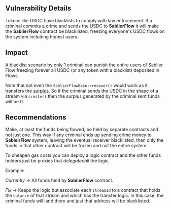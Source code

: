 ## Vulnerability Details

Tokens like USDC have blacklists to comply with law enforcement. If a criminal commits a crime and sends the USDC to **SablierFlow** it will make the **SablierFlow** contract be blacklisted, freezing everyone's USDC flows on the system including honest users.

## Impact

A blacklist scenario by only 1 criminal can punish the entire users of Sablier Flow freezing forever all USDC (or any token with a blacklist) deposited in Flows.

Note that not even the `SablierFlowBase::recover()` would work as it transfers the [surplus](https://github.com/Cyfrin/2024-10-sablier/blob/main/src/abstracts/SablierFlowBase.sol#L231). So if the criminal sends the USDC in the shape of a stream via `create()` then the surplus generated by the criminal sent funds will be 0.

## Recommendations

Make, at least the funds being flowed, be held by separate contracts and not just one. This way if any criminal ends up sending crime money to **SableirFlow** system, leaving the eventual receiver blacklisted, then only the funds in that other contract will be frozen and not the entire system.

To cheapen gas costs you can deploy a logic contract and the other funds holders just be proxies that _delegatecall_ the logic.

Example:

_Currently_ -> All funds held by **SablierFlow** contract.

_Fix_ -> Keeps the logic but associate each `streamId` to a contract that holds the `balance` of that stream and which has the transfer logic. In this case, the criminal funds will land there and just that address will be blacklisted.
